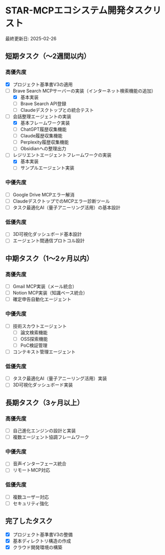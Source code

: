 # STAR-MCPエコシステム開発タスクリスト

最終更新日: 2025-02-26

## 短期タスク（〜2週間以内）

### 高優先度
- [x] プロジェクト基準書V3の適用
- [ ] Brave Search MCPサーバーの実装（インターネット検索機能の追加）
  - [x] 基本実装
  - [ ] Brave Search API登録
  - [ ] Claudeデスクトップとの統合テスト
- [ ] 会話整理エージェントの実装
  - [x] 基本フレームワーク実装
  - [ ] ChatGPT履歴収集機能
  - [ ] Claude履歴収集機能
  - [ ] Perplexity履歴収集機能
  - [ ] Obsidianへの整理出力
- [ ] レジリエントエージェントフレームワークの実装
  - [x] 基本実装
  - [ ] サンプルエージェント実装

### 中優先度
- [ ] Google Drive MCPエラー解消
- [ ] ClaudeデスクトップでのMCPエラー診断ツール
- [ ] タスク最適化AI（量子アニーリング活用）の基本設計

### 低優先度
- [ ] 3D可視化ダッシュボード基本設計
- [ ] エージェント間通信プロトコル設計

## 中期タスク（1〜2ヶ月以内）

### 高優先度
- [ ] Gmail MCP実装（メール統合）
- [ ] Notion MCP実装（知識ベース統合）
- [ ] 確定申告自動化エージェント

### 中優先度
- [ ] 技術スカウトエージェント
  - [ ] 論文検索機能
  - [ ] OSS探索機能
  - [ ] PoC検証管理
- [ ] コンテキスト管理エージェント

### 低優先度
- [ ] タスク最適化AI（量子アニーリング活用）実装
- [ ] 3D可視化ダッシュボード実装

## 長期タスク（3ヶ月以上）

### 高優先度
- [ ] 自己進化エンジンの設計と実装
- [ ] 複数エージェント協調フレームワーク

### 中優先度
- [ ] 音声インターフェース統合
- [ ] リモートMCP対応

### 低優先度
- [ ] 複数ユーザー対応
- [ ] セキュリティ強化

## 完了したタスク

- [x] プロジェクト基準書V3の整備
- [x] 基本ディレクトリ構造の作成
- [x] クラウド開発環境の構築
